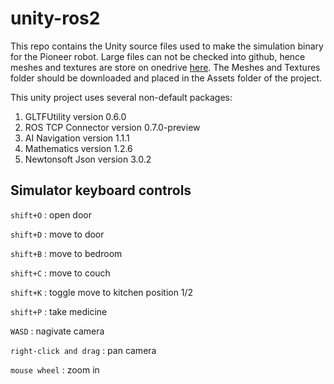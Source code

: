 # unity-ros2
This repo contains the Unity source files used to make the simulation binary for the Pioneer robot.
Large files can not be checked into github, hence meshes and textures are store on onedrive [here](https://universitysystemnh-my.sharepoint.com/:f:/g/personal/pac48_usnh_edu/EjzH5h7oiKFFgBeB9zhO8_IB4AWSUQ0zRl6O84Gly7YTww?e=MzlEpp). The Meshes and Textures folder should be downloaded and placed in the Assets folder of the project.


This unity project uses several non-default packages:
1. GLTFUtility version 0.6.0
2. ROS TCP Connector version 0.7.0-preview
3. AI Navigation version 1.1.1
4. Mathematics version 1.2.6
5. Newtonsoft Json version 3.0.2


## Simulator keyboard controls 
`shift+O` : open door

`shift+D` : move to door

`shift+B` : move to bedroom

`shift+C` : move to couch

`shift+K` : toggle move to kitchen position 1/2

`shift+P` : take medicine

`WASD` : nagivate camera

`right-click and drag` : pan camera

`mouse wheel` : zoom in
